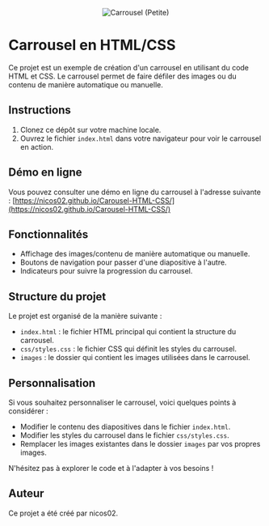 <p align="center">
  <img src="https://github.com/nicos02/Carousel-HTML-CSS/assets/135131275/eb48fcb0-eabf-4e67-8e93-ad5369d2fea2" alt="Carrousel (Petite)">
</p>

# Carrousel en HTML/CSS

Ce projet est un exemple de création d'un carrousel en utilisant du code HTML et CSS. Le carrousel permet de faire défiler des images ou du contenu de manière automatique ou manuelle.

## Instructions

1. Clonez ce dépôt sur votre machine locale.
2. Ouvrez le fichier `index.html` dans votre navigateur pour voir le carrousel en action.

## Démo en ligne

Vous pouvez consulter une démo en ligne du carrousel à l'adresse suivante : [https://nicos02.github.io/Carousel-HTML-CSS/](https://nicos02.github.io/Carousel-HTML-CSS/)

## Fonctionnalités

- Affichage des images/contenu de manière automatique ou manuelle.
- Boutons de navigation pour passer d'une diapositive à l'autre.
- Indicateurs pour suivre la progression du carrousel.

## Structure du projet

Le projet est organisé de la manière suivante :

- `index.html` : le fichier HTML principal qui contient la structure du carrousel.
- `css/styles.css` : le fichier CSS qui définit les styles du carrousel.
- `images` : le dossier qui contient les images utilisées dans le carrousel.

## Personnalisation

Si vous souhaitez personnaliser le carrousel, voici quelques points à considérer :

- Modifier le contenu des diapositives dans le fichier `index.html`.
- Modifier les styles du carrousel dans le fichier `css/styles.css`.
- Remplacer les images existantes dans le dossier `images` par vos propres images.

N'hésitez pas à explorer le code et à l'adapter à vos besoins !

## Auteur

Ce projet a été créé par nicos02.
